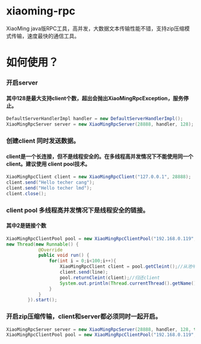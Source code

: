 # xiaoming-rpc
XiaoMing java版RPC工具，高并发，大数据文本传输性能不错，支持zip压缩模式传输，速度最快的通信工具。

# 如何使用？

### 开启server
#### 其中128是最大支持client个数，超出会抛出XiaoMingRpcException，服务停止。
```java
DefaultServerHandlerImpl handler = new DefaultServerHandlerImpl();
XiaoMingRpcServer server = new XiaoMingRpcServer(28888, handler, 128);
```

### 创建client 同时发送数据。
#### client是一个长连接，但不是线程安全的。在多线程高并发情况下不能使用同一个client。建议使用 client pool技术。
```java
XiaoMingRpcClient client = new XiaoMingRpcClient("127.0.0.1", 28888);
client.send("Hello techer cang");
client.send("Hello techer lmd");
client.close();
```

### client pool 多线程高并发情况下是线程安全的链接。
#### 其中2是链接个数
```java
XiaoMingRpcClientPool pool = new XiaoMingRpcClientPool("192.168.0.119", 28888, 2);
new Thread(new Runnable() {
			@Override
			public void run() {
				for(int i = 0;i<100;i++){
					XiaoMingRpcClient client = pool.getCleint();//从池中获取一个client
					client.send(line);
					pool.returnCleint(client);//归还client
					System.out.println(Thread.currentThread().getName() + "  " + i);
				}
			}
		}).start();
```

### 开启zip压缩传输，client和server都必须同时一起开启。
```java
XiaoMingRpcServer server = new XiaoMingRpcServer(28888, handler, 128, true);// server 开启zip压缩支持
XiaoMingRpcClientPool pool = new XiaoMingRpcClientPool("192.168.0.119", 28888, 2， true);// client 开启zip压缩模式传输
```

